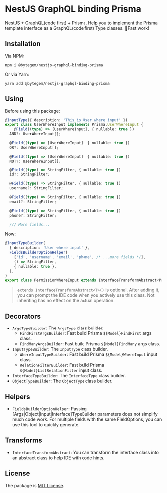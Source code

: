 # NestJS GraphQL binding Prisma
 NestJS + GraphQL(code first) + Prisma, Help you to implement the Prisma template interface as a GraphQL(code first) Type classes. 🎉Fast work!

## Installation

Via NPM:
```shell
npm i @bytegem/nestjs-graphql-binding-prisma
```

Or via Yarn:
```shell
yarn add @bytegem/nestjs-graphql-binding-prisma
```

## Using

Before using this package:
```typescript
@InputType({ description: 'This is User where input' })
export class UserWhereInput implements Prisma.UserWhereInput {
    @Field((type) => [UserWhereInput], { nullable: true })
  AND?: UserWhereInput[];

  @Field((type) => [UserWhereInput], { nullable: true })
  OR?: UserWhereInput[];

  @Field((type) => [UserWhereInput], { nullable: true })
  NOT?: UserWhereInput[];

  @Field((type) => StringFilter, { nullable: true })
  id?: StringFilter;

  @Field((type) => StringFilter, { nullable: true })
  username?: StringFilter;

  @Field((type) => StringFilter, { nullable: true })
  email?: StringFilter;

  @Field((type) => StringFilter, { nullable: true })
  phone?: StringFilter;

  /// More fields...
```

Now:
```typescript
@InputTypeBuilder(
  { description: 'User where input' },
  FieldsBuilderOptionHelper(
    ['id', 'username', 'email', 'phone', /* ...more fields */],
    () => StringFilter,
    { nullable: true },
  ),
)
export class PermissionWhereInput extends InterfaceTransformAbstract<Prisma.UserWhereInput>>() {}
```

> `extends InterfaceTransformAbstract<T>()` is optional. After adding it, you can prompt the IDE code when you actively use this class. Not inheriting has no effect on the actual operation.

## Decorators

- `ArgsTypeBuilder`: The `ArgsType` class builder.
    - `FindFirstArgsBuilder`: Fast build Prisma `${Model}FindFirst` args class.
    - `FindManyArgsBuilder`: Fast build Prisma `${Model}FindMany` args class.
- `InputTypeBuilder`: The `InputType` class builder.
    - `WhereInputTypeBuilder`: Fast build Prisma `${Model}WhereInput` input class.
    - `RelationFilterBuilder`: Fast build Prisma `${Model}ListRelationFilter` input class.
- `InterfaceTypeBuilder`: The `InterfaceType` class builder.
- `ObjectTypeBuilder`: The `ObjectType` class builder.

## Helpers

- `FieldsBuilderOptionHelper`: Passing [Args|Object|Input|Interface]TypeBuilder parameters does not simplify much code work. For multiple fields with the same FieldOptions, you can use this tool to quickly generate.

## Transforms

- `InterfaceTransformAbstract`: You can transform the interface class into an abstract class to help IDE with code hints.

## License

The package is [MIT License](https://opensource.org/licenses/MIT).
